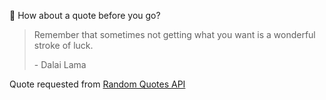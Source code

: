 📣 How about a quote before you go?

> Remember that sometimes not getting what you want is a wonderful stroke of luck.
>
> <p>- Dalai Lama</p>

Quote requested from [Random Quotes API](https://github.com/lukePeavey/quotable)
